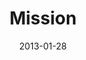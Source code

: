 ---
layout: music 
title: "Mission"
series: "Saints & Scoundrels"
date: 2013-01-28 
description: "Brian Tome talks about the Church as an adventure."
audio: "http://www.crossroads.net/players/media/hq/saintsandscoundrels-04.mp3"
audio-duration: "42:23"
---